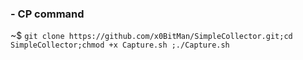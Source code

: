 ### - CP command
~$ ``git clone https://github.com/x0BitMan/SimpleCollector.git;cd SimpleCollector;chmod +x Capture.sh ;./Capture.sh``
